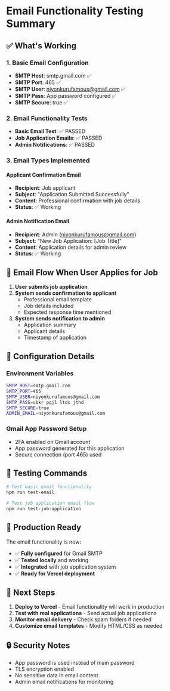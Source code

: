 # Email Functionality Testing Summary

## ✅ What's Working

### 1. **Basic Email Configuration**
- **SMTP Host**: smtp.gmail.com ✅
- **SMTP Port**: 465 ✅
- **SMTP User**: niyonkurufamous@gmail.com ✅
- **SMTP Pass**: App password configured ✅
- **SMTP Secure**: true ✅

### 2. **Email Functionality Tests**
- **Basic Email Test**: ✅ PASSED
- **Job Application Emails**: ✅ PASSED
- **Admin Notifications**: ✅ PASSED

### 3. **Email Types Implemented**

#### Applicant Confirmation Email
- **Recipient**: Job applicant
- **Subject**: "Application Submitted Successfully"
- **Content**: Professional confirmation with job details
- **Status**: ✅ Working

#### Admin Notification Email
- **Recipient**: Admin (niyonkurufamous@gmail.com)
- **Subject**: "New Job Application: [Job Title]"
- **Content**: Application details for admin review
- **Status**: ✅ Working

## 📧 Email Flow When User Applies for Job

1. **User submits job application**
2. **System sends confirmation to applicant**
   - Professional email template
   - Job details included
   - Expected response time mentioned
3. **System sends notification to admin**
   - Application summary
   - Applicant details
   - Timestamp of application

## 🔧 Configuration Details

### Environment Variables
```bash
SMTP_HOST=smtp.gmail.com
SMTP_PORT=465
SMTP_USER=niyonkurufamous@gmail.com
SMTP_PASS=ubkr pqjl ltdc jthd
SMTP_SECURE=true
ADMIN_EMAIL=niyonkurufamous@gmail.com
```

### Gmail App Password Setup
- 2FA enabled on Gmail account
- App password generated for this application
- Secure connection (port 465) used

## 🧪 Testing Commands

```bash
# Test basic email functionality
npm run test-email

# Test job application email flow
npm run test-job-application
```

## 🚀 Production Ready

The email functionality is now:
- ✅ **Fully configured** for Gmail SMTP
- ✅ **Tested locally** and working
- ✅ **Integrated** with job application system
- ✅ **Ready for Vercel deployment**

## 📝 Next Steps

1. **Deploy to Vercel** - Email functionality will work in production
2. **Test with real applications** - Send actual job applications
3. **Monitor email delivery** - Check spam folders if needed
4. **Customize email templates** - Modify HTML/CSS as needed

## 🔒 Security Notes

- App password is used instead of main password
- TLS encryption enabled
- No sensitive data in email content
- Admin email notifications for monitoring
